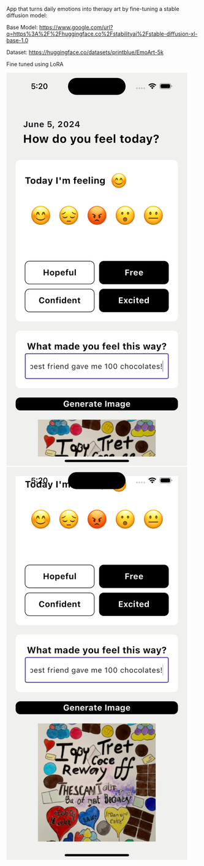 App that turns daily emotions into therapy art by fine-tuning a stable diffusion model:

Base Model: https://www.google.com/url?q=https%3A%2F%2Fhuggingface.co%2Fstabilityai%2Fstable-diffusion-xl-base-1.0

Dataset: https://huggingface.co/datasets/printblue/EmoArt-5k

Fine tuned using LoRA

![Screenshot](screenshot1.png)
![Screenshot](screenshot2.png)
